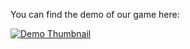 You can find the demo of our game here: 

 [![Demo Thumbnail](http://img.youtube.com/vi/r2sN1w5QTag/0.jpg)](http://www.youtube.com/watch?v=r2sN1w5QTag "Video Title")
